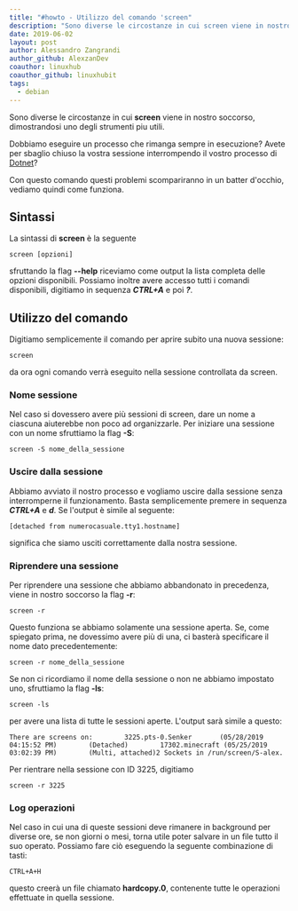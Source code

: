 ```yaml
---
title: "#howto - Utilizzo del comando 'screen"
description: "Sono diverse le circostanze in cui screen viene in nostro soccorso, dimostrandosi uno degli strumenti piu utili."
date: 2019-06-02
layout: post
author: Alessandro Zangrandi
author_github: AlexzanDev
coauthor: linuxhub
coauthor_github: linuxhubit
tags:
  - debian
---
```

Sono diverse le circostanze in cui **screen** viene in nostro soccorso, dimostrandosi uno degli strumenti piu utili.

Dobbiamo eseguire un processo che rimanga sempre in esecuzione? Avete per sbaglio chiuso la vostra sessione interrompendo il vostro processo di [Dotnet](https://linuxhub.it/article/howto-installare-net-core-su-debian)?

Con questo comando questi problemi scompariranno in un batter d'occhio, vediamo quindi come funziona.

## Sintassi

La sintassi di **screen** è la seguente

    screen [opzioni]

sfruttando la flag **--help** riceviamo come output la lista completa delle opzioni disponibili. Possiamo inoltre avere accesso tutti i comandi disponibili, digitiamo in sequenza **_CTRL+A_** e poi **_?_**. 

## Utilizzo del comando

Digitiamo semplicemente il comando per aprire subito una nuova sessione:

    screen

da ora ogni comando verrà eseguito nella sessione controllata da screen.

### Nome sessione

Nel caso si dovessero avere più sessioni di screen, dare un nome a ciascuna aiuterebbe non poco ad organizzarle. Per iniziare una sessione con un nome sfruttiamo la flag **-S**:

    screen -S nome_della_sessione

### Uscire dalla sessione

Abbiamo avviato il nostro processo e vogliamo uscire dalla sessione senza interromperne il funzionamento. Basta semplicemente premere in sequenza _**CTRL+A**_ e _**d**_. Se l'output è simile al seguente:

    [detached from numerocasuale.tty1.hostname]

significa che siamo usciti correttamente dalla nostra sessione.

### Riprendere una sessione

Per riprendere una sessione che abbiamo abbandonato in precedenza, viene in nostro soccorso la flag **-r**:

    screen -r

Questo funziona se abbiamo solamente una sessione aperta. Se, come spiegato prima, ne dovessimo avere più di una, ci basterà specificare il nome dato precedentemente:

    screen -r nome_della_sessione

Se non ci ricordiamo il nome della sessione o non ne abbiamo impostato uno, sfruttiamo la flag **-ls**:

    screen -ls

per avere una lista di tutte le sessioni aperte. L'output sarà simile a questo:

    There are screens on:        3225.pts-0.Senker       (05/28/2019 04:15:52 PM)        (Detached)        17302.minecraft (05/25/2019 03:02:39 PM)        (Multi, attached)2 Sockets in /run/screen/S-alex.

Per rientrare nella sessione con ID 3225, digitiamo

    screen -r 3225

### Log operazioni

Nel caso in cui una di queste sessioni deve rimanere in background per diverse ore, se non giorni o mesi, torna utile poter salvare in un file tutto il suo operato. Possiamo fare ciò eseguendo la seguente combinazione di tasti:

    CTRL+A+H

questo creerà un file chiamato **hardcopy.0**, contenente tutte le operazioni effettuate in quella sessione.